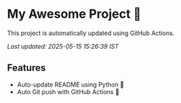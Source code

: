 # My Awesome Project 🚀

This project is automatically updated using GitHub Actions.

_Last updated: 2025-05-15 15:26:39 IST_

## Features
- Auto-update README using Python 🐍
- Auto Git push with GitHub Actions 🤖
